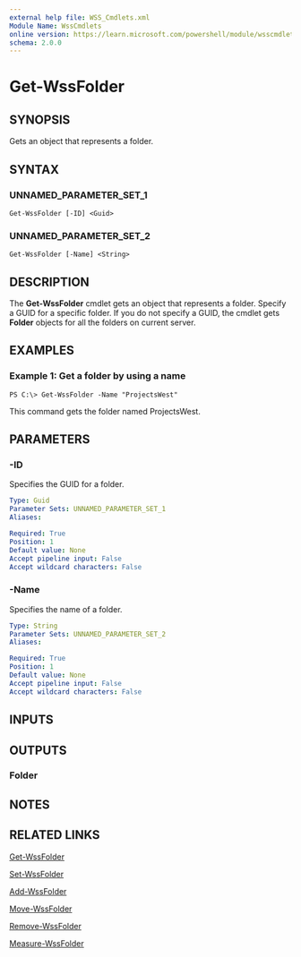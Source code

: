 ```yaml
---
external help file: WSS_Cmdlets.xml
Module Name: WssCmdlets
online version: https://learn.microsoft.com/powershell/module/wsscmdlets/get-wssfolder?view=windowsserver2012-ps&wt.mc_id=ps-gethelp
schema: 2.0.0
---
```


# Get-WssFolder

## SYNOPSIS
Gets an object that represents a folder.

## SYNTAX

### UNNAMED_PARAMETER_SET_1
```
Get-WssFolder [-ID] <Guid>
```

### UNNAMED_PARAMETER_SET_2
```
Get-WssFolder [-Name] <String>
```

## DESCRIPTION
The **Get-WssFolder** cmdlet gets an object that represents a folder.
Specify a GUID for a specific folder.
If you do not specify a GUID, the cmdlet gets **Folder** objects for all the folders on current server.

## EXAMPLES

### Example 1: Get a folder by using a name
```
PS C:\> Get-WssFolder -Name "ProjectsWest"
```

This command gets the folder named ProjectsWest.

## PARAMETERS

### -ID
Specifies the GUID for a folder.

```yaml
Type: Guid
Parameter Sets: UNNAMED_PARAMETER_SET_1
Aliases: 

Required: True
Position: 1
Default value: None
Accept pipeline input: False
Accept wildcard characters: False
```

### -Name
Specifies the name of a folder.

```yaml
Type: String
Parameter Sets: UNNAMED_PARAMETER_SET_2
Aliases: 

Required: True
Position: 1
Default value: None
Accept pipeline input: False
Accept wildcard characters: False
```

## INPUTS

## OUTPUTS

### Folder

## NOTES

## RELATED LINKS

[Get-WssFolder](./Get-WssFolder.md)

[Set-WssFolder](./Set-WssFolder.md)

[Add-WssFolder](./Add-WssFolder.md)

[Move-WssFolder](./Move-WssFolder.md)

[Remove-WssFolder](./Remove-WssFolder.md)

[Measure-WssFolder](./Measure-WssFolder.md)


